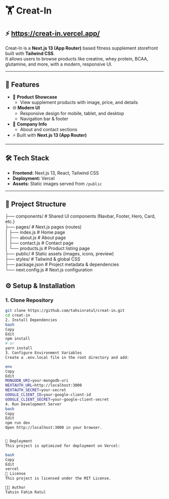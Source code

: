 # 🏋️ Creat-In

## ⚡️ https://creat-in.vercel.app/

Creat-In is a **Next.js 13 (App Router)** based fitness supplement storefront built with **Tailwind CSS**.  
It allows users to browse products like creatine, whey protein, BCAA, glutamine, and more, with a modern, responsive UI.

---

## 🚀 Features
- 🛒 **Product Showcase**
  - View supplement products with image, price, and details
- 🌐 **Modern UI**
  - Responsive design for mobile, tablet, and desktop
  - Navigation bar & footer
- 🏢 **Company Info**
  - About and contact sections
- ⚡ Built with **Next.js 13 (App Router)**

---

## 🛠️ Tech Stack
- **Frontend:** Next.js 13, React, Tailwind CSS
- **Deployment:** Vercel
- **Assets:** Static images served from `/public`

---

## 📂 Project Structure

├── components/ # Shared UI components (Navbar, Footer, Hero, Card, etc.)<br>
├── pages/ # Next.js pages (routes)<br>
│ ├── index.js # Home page<br>
│ ├── about.js # About page<br>
│ ├── contact.js # Contact page<br>
│ └── products.js # Product listing page<br>
├── public/ # Static assets (images, icons, preview)<br>
├── styles/ # Tailwind & global CSS<br>
├── package.json # Project metadata & dependencies<br>
└── next.config.js # Next.js configuration



## ⚙️ Setup & Installation

### 1. Clone Repository
```bash
git clone https://github.com/tahsinratul/creat-in.git
cd creat-in
2. Install Dependencies
bash
Copy
Edit
npm install
# or
yarn install
3. Configure Environment Variables
Create a .env.local file in the root directory and add:

env
Copy
Edit
MONGODB_URI=your-mongodb-uri
NEXTAUTH_URL=http://localhost:3000
NEXTAUTH_SECRET=your-secret
GOOGLE_CLIENT_ID=your-google-client-id
GOOGLE_CLIENT_SECRET=your-google-client-secret
4. Run Development Server
bash
Copy
Edit
npm run dev
Open http://localhost:3000 in your browser.


🚀 Deployment
This project is optimized for deployment on Vercel:

bash
Copy
Edit
vercel
📜 License
This project is licensed under the MIT License.

👨‍💻 Author
Tahsin Fahim Ratul
